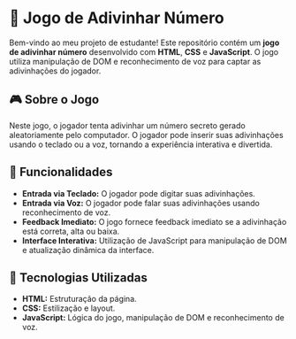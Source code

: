 # 🔢 Jogo de Adivinhar Número

Bem-vindo ao meu projeto de estudante! Este repositório contém um **jogo de adivinhar número** desenvolvido com **HTML**, **CSS** e **JavaScript**. O jogo utiliza manipulação de DOM e reconhecimento de voz para captar as adivinhações do jogador.

## 🎮 Sobre o Jogo

Neste jogo, o jogador tenta adivinhar um número secreto gerado aleatoriamente pelo computador. O jogador pode inserir suas adivinhações usando o teclado ou a voz, tornando a experiência interativa e divertida.

## 📝 Funcionalidades

- **Entrada via Teclado:** O jogador pode digitar suas adivinhações.
- **Entrada via Voz:** O jogador pode falar suas adivinhações usando reconhecimento de voz.
- **Feedback Imediato:** O jogo fornece feedback imediato se a adivinhação está correta, alta ou baixa.
- **Interface Interativa:** Utilização de JavaScript para manipulação de DOM e atualização dinâmica da interface.

## 🚀 Tecnologias Utilizadas

- **HTML:** Estruturação da página.
- **CSS:** Estilização e layout.
- **JavaScript:** Lógica do jogo, manipulação de DOM e reconhecimento de voz.

